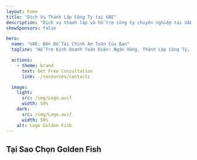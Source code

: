 ```yaml
---
layout: home
title: "Dịch Vụ Thành Lập Công Ty tại UAE"
description: "Dịch vụ thành lập và hỗ trợ công ty chuyên nghiệp tại UAE. Giải pháp thiết lập công ty, ngân hàng, thuế, pháp lý và thị thực. Biến ước mơ kinh doanh của bạn thành hiện thực."
showSponsors: false

hero:
  name: "UAE: Bến Đỗ Tài Chính An Toàn Của Bạn"
  tagline: "Hỗ Trợ Kinh Doanh Toàn Diện: Ngân Hàng, Thành Lập Công Ty, Thị Thực. Không phí trước - chỉ thanh toán sau khi được phê duyệt."

  actions:
    - theme: brand
      text: Get Free Consultation
      link: ./resources/contacts

  image:
    light:
      src: /img/Logo.avif
      width: 50%
    dark:
      src: /img/Logo.avif
      width: 50%
    alt: Logo Golden Fish
---
```


<FeatureCards :features="[
  {
    title: 'Hướng Dẫn Thành Lập Công Ty',
    details: 'Hướng dẫn đầy đủ về thành lập công ty trong Free Zone, offshore, mainland, chi nhánh.',
    items: [
      '**Sở hữu 100% vốn nước ngoài** khả dụng tại Free Zone và Mainland',
      'Thuế suất thấp - chỉ 9% thuế doanh nghiệp',
      'Không kiểm soát tiền tệ - dễ dàng chuyển vốn về nước'
    ],
    linkText: 'Read More',
    link: './uae-business/company-registration/overview',
    icon: {
      light: '/img/iStock-2051326997.avif',
      dark: '/img/iStock-1448478309.jpg',
      alt: 'Hướng dẫn thành lập công ty'
    }
  },
  {
    title: 'Mở Tài Khoản Ngân Hàng',
    details: 'Dễ dàng mở tài khoản doanh nghiệp hoặc cá nhân tại các ngân hàng uy tín của UAE.',
    items: [
      'Đảm bảo phê duyệt tài khoản doanh nghiệp',
      'Tỷ lệ thành công 90%',
      '**Không phí trước** - chỉ thanh toán sau khi được phê duyệt',
    ],
    linkText: 'Read More',
    link: './uae-business/offer/banking/',
    icon: {
      light: '/img/iStock-2153786564.avif',
      dark: '/img/iStock-2166793628.avif',
      alt: 'Dịch vụ ngân hàng'
    }
  },
  {
    title: 'Golden Visa & Cư Trú',
    details: 'Nhận **Golden Visa** UAE để cư trú dài hạn với quy trình đăng ký thuận tiện.',
    items: [
      '**Không cần nhập cảnh UAE mỗi 6 tháng**',
      'Tỷ lệ thành công 98%',
      '**Không phí trước** - chỉ thanh toán sau khi được phê duyệt',
    ],
    linkText: 'Read More',
    link: './uae-business/offer/golden-visa/',
    icon: {
      light: '/img/iStock-1312241253.avif',
      dark: '/img/ILONMASKID.webp',
      alt: 'Dịch vụ thị thực'
    }
  },
]" />

<FeatureCards :features="[
  {
    title: 'Dịch Vụ Tuân Thủ',
    details: 'Chuyên gia của chúng tôi hướng dẫn bạn qua các yêu cầu quy định phức tạp của UAE, bao gồm báo cáo ESR và hồ sơ UBO.',
    items: [],
    linkText: 'Read More',
    link: './uae-business/company-registration/ubo',
    icon: {
      light: '/img/iStock-1299393716.avif',
      dark: '/img/iStock-2149731304.avif',
      alt: 'Dịch vụ tuân thủ'
    }
  },
  {
    title: 'Thuế Doanh Nghiệp & VAT',
    details: 'Tư vấn chuyên môn đảm bảo tuân thủ nghĩa vụ Thuế Doanh Nghiệp và VAT với Cơ quan Thuế Liên bang (FTA).',
    items: [],
    linkText: 'Read More',
    link: './uae-business/company-registration/accounting-legal',
    icon: {
      light: '/img/iStock-1018285934.avif',
      dark: '/img/iStock-584576538.avif',
      alt: 'Dịch vụ thuế'
    }
  },
  {
    title: 'Dịch Vụ Pháp Lý',
    details: 'Đội ngũ pháp lý tư vấn về luật UAE liên quan đến M&A, tái cấu trúc doanh nghiệp, tài chính và giải quyết tranh chấp.',
    items: [],
    linkText: 'Read More',
    link: './uae-business/company-registration/Protect-Your-Business',
    icon: {
      light: '/img/iStock-650045508.avif',
      dark: '/img/iStock-1498627598.avif',
      alt: 'Dịch vụ pháp lý'
    }
  },
  {
    title: 'Kế Toán & Tiền Lương',
    details: 'Kế toán của chúng tôi quản lý tài chính, cung cấp dịch vụ ghi sổ, đối chiếu, tính lương và hỗ trợ kiểm toán, tiết kiệm chi phí tuyển dụng.',
    items: [],
    linkText: 'Read More',
    link: './resources/contacts',
    icon: {
      light: '/img/iStock-1022793868.avif',
      dark: '/img/iStock-1320130292.jpg',
      alt: 'Dịch vụ kế toán'
    }
  },
]" />

## Tại Sao Chọn Golden Fish

<BenefitsList :features="[
{
 icon: '💰',
 title: 'Phí Dựa Trên Thành Công',
 text: '**Không phí trả trước - chỉ thanh toán sau khi được chấp thuận.** Hoàn toàn minh bạch không có chi phí ẩn.'
},
{
 icon: '🔄',
 title: 'Nhiều Giải Pháp',
 text: 'Tiếp cận cả ngân hàng trong nước và quốc tế. Có phương án thay thế nếu đơn đăng ký đầu tiên bị từ chối.'
},
{
 icon: '🏦',
 title: 'Quan Hệ Ngân Hàng',
 text: 'Mối quan hệ đối tác mạnh mẽ với các ngân hàng lớn tại UAE và quốc tế. Nộp đơn cho nhiều ngân hàng để tối đa hóa cơ hội được chấp thuận.'
},
{
 icon: '📊',
 title: 'Quản Lý Toàn Diện',
 text: 'Xử lý từ đầu đến cuối từ hồ sơ đến kích hoạt tài khoản, với cập nhật tiến độ hàng tuần và liên lạc trực tiếp với ngân hàng.'
},
{
 icon: '📝',
 title: 'Hồ Sơ Chuyên Nghiệp',
 text: 'Đội ngũ của chúng tôi chuẩn bị kế hoạch kinh doanh toàn diện và xử lý mọi hồ sơ tuân thủ.'
},
{
 icon: '🤝',
 title: 'Hỗ Trợ Liên Tục',
 text: 'Hỗ trợ liên tục về hoạt động ngân hàng và yêu cầu tuân thủ sau khi mở tài khoản.'
}
]" />

<!-- ## Get Started Now - Free Initial Consultation

<div id="contact-form"></div>

<video  autoplay muted playsinline style="padding: 80px" >
  <source src="/img/iStock-2185906461.mp4" type="video/mp4">
</video>

<ContactFormModal formName="Home page" buttonText="Get a free consultation"
:services="['📝 Company registration', '🏧 Opening bank accounts', '🪪 EID & Golden Visa', 'Other Services']"/> -->

<!-- <br>

# Success Stories

<br>

<ImageGrid :images="[
  { src: '/img/iStock-1945498989.avif', href: './immigration.md', alt: 'Di trú UAE' },
  { src: '/img/iStock-1965736217.avif', href: './immigration.md', alt: 'Di trú UAE' },
]"/> -->